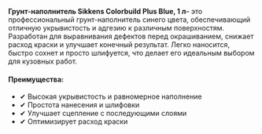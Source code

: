 **Грунт-наполнитель Sikkens Colorbuild Plus Blue, 1 л**– это профессиональный грунт-наполнитель синего цвета, обеспечивающий отличную укрывистость и адгезию к различным поверхностям. Разработан для выравнивания дефектов перед окрашиванием, снижает расход краски и улучшает конечный результат. Легко наносится, быстро сохнет и просто шлифуется, что делает его идеальным выбором для кузовных работ.

#### Преимущества:

- ✔ Высокая укрывистость и равномерное наполнение
- ✔ Простота нанесения и шлифовки
- ✔ Улучшает сцепление с последующими слоями
- ✔ Оптимизирует расход краски
